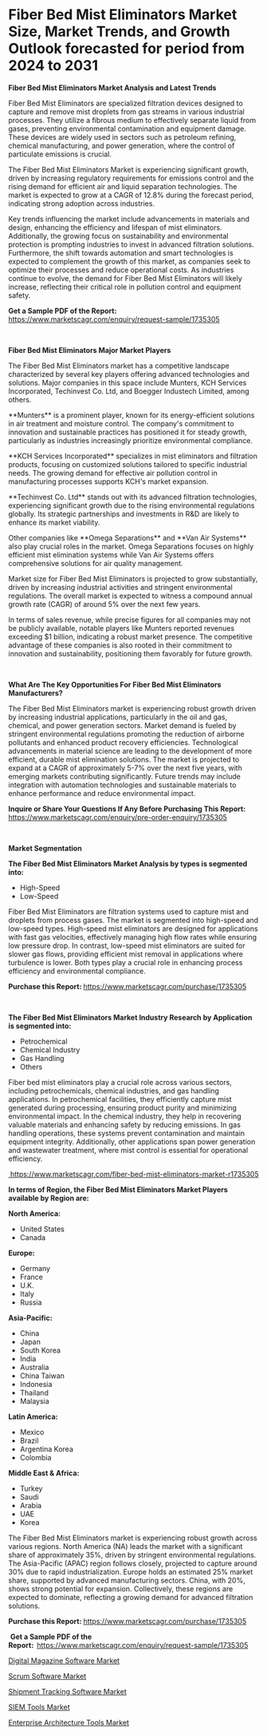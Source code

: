 <p><h1>Fiber Bed Mist Eliminators Market Size, Market Trends, and Growth Outlook forecasted for period from 2024 to 2031</h1></p><p><strong>Fiber Bed Mist Eliminators Market Analysis and Latest Trends</strong></p>
<p><p>Fiber Bed Mist Eliminators are specialized filtration devices designed to capture and remove mist droplets from gas streams in various industrial processes. They utilize a fibrous medium to effectively separate liquid from gases, preventing environmental contamination and equipment damage. These devices are widely used in sectors such as petroleum refining, chemical manufacturing, and power generation, where the control of particulate emissions is crucial.</p><p>The Fiber Bed Mist Eliminators Market is experiencing significant growth, driven by increasing regulatory requirements for emissions control and the rising demand for efficient air and liquid separation technologies. The market is expected to grow at a CAGR of 12.8% during the forecast period, indicating strong adoption across industries. </p><p>Key trends influencing the market include advancements in materials and design, enhancing the efficiency and lifespan of mist eliminators. Additionally, the growing focus on sustainability and environmental protection is prompting industries to invest in advanced filtration solutions. Furthermore, the shift towards automation and smart technologies is expected to complement the growth of this market, as companies seek to optimize their processes and reduce operational costs. As industries continue to evolve, the demand for Fiber Bed Mist Eliminators will likely increase, reflecting their critical role in pollution control and equipment safety.</p></p>
<p><strong>Get a Sample PDF of the Report:&nbsp;</strong> <a href="https://www.marketscagr.com/enquiry/request-sample/1735305?utm_campaign=1879&utm_medium=2&utm_source=Github&utm_content=ia&utm_term=18122024&utm_id=fiber-bed-mist-eliminators">https://www.marketscagr.com/enquiry/request-sample/1735305</a></p>
<p>&nbsp;</p>
<p><strong>Fiber Bed Mist Eliminators Major Market Players</strong></p>
<p><p>The Fiber Bed Mist Eliminators market has a competitive landscape characterized by several key players offering advanced technologies and solutions. Major companies in this space include Munters, KCH Services Incorporated, Techinvest Co. Ltd, and Boegger Industech Limited, among others.</p><p>**Munters** is a prominent player, known for its energy-efficient solutions in air treatment and moisture control. The company's commitment to innovation and sustainable practices has positioned it for steady growth, particularly as industries increasingly prioritize environmental compliance. </p><p>**KCH Services Incorporated** specializes in mist eliminators and filtration products, focusing on customized solutions tailored to specific industrial needs. The growing demand for effective air pollution control in manufacturing processes supports KCH's market expansion.</p><p>**Techinvest Co. Ltd** stands out with its advanced filtration technologies, experiencing significant growth due to the rising environmental regulations globally. Its strategic partnerships and investments in R&D are likely to enhance its market viability.</p><p>Other companies like **Omega Separations** and **Van Air Systems** also play crucial roles in the market. Omega Separations focuses on highly efficient mist elimination systems while Van Air Systems offers comprehensive solutions for air quality management.</p><p>Market size for Fiber Bed Mist Eliminators is projected to grow substantially, driven by increasing industrial activities and stringent environmental regulations. The overall market is expected to witness a compound annual growth rate (CAGR) of around 5% over the next few years.</p><p>In terms of sales revenue, while precise figures for all companies may not be publicly available, notable players like Munters reported revenues exceeding $1 billion, indicating a robust market presence. The competitive advantage of these companies is also rooted in their commitment to innovation and sustainability, positioning them favorably for future growth.</p></p>
<p>&nbsp;</p>
<p><strong>What Are The Key Opportunities For Fiber Bed Mist Eliminators Manufacturers?</strong></p>
<p><p>The Fiber Bed Mist Eliminators market is experiencing robust growth driven by increasing industrial applications, particularly in the oil and gas, chemical, and power generation sectors. Market demand is fueled by stringent environmental regulations promoting the reduction of airborne pollutants and enhanced product recovery efficiencies. Technological advancements in material science are leading to the development of more efficient, durable mist elimination solutions. The market is projected to expand at a CAGR of approximately 5-7% over the next five years, with emerging markets contributing significantly. Future trends may include integration with automation technologies and sustainable materials to enhance performance and reduce environmental impact.</p></p>
<p><strong>Inquire or Share Your Questions If Any Before Purchasing This Report:</strong> <a href="https://www.marketscagr.com/enquiry/pre-order-enquiry/1735305?utm_campaign=1879&utm_medium=2&utm_source=Github&utm_content=ia&utm_term=18122024&utm_id=fiber-bed-mist-eliminators">https://www.marketscagr.com/enquiry/pre-order-enquiry/1735305</a></p>
<p>&nbsp;</p>
<p><strong>Market Segmentation</strong></p>
<p><strong>The Fiber Bed Mist Eliminators Market Analysis by types is segmented into:</strong></p>
<p><ul><li>High-Speed</li><li>Low-Speed</li></ul></p>
<p><p>Fiber Bed Mist Eliminators are filtration systems used to capture mist and droplets from process gases. The market is segmented into high-speed and low-speed types. High-speed mist eliminators are designed for applications with fast gas velocities, effectively managing high flow rates while ensuring low pressure drop. In contrast, low-speed mist eliminators are suited for slower gas flows, providing efficient mist removal in applications where turbulence is lower. Both types play a crucial role in enhancing process efficiency and environmental compliance.</p></p>
<p><strong>Purchase this Report:&nbsp;</strong><a href="https://www.marketscagr.com/purchase/1735305?utm_campaign=1879&utm_medium=2&utm_source=Github&utm_content=ia&utm_term=18122024&utm_id=fiber-bed-mist-eliminators">https://www.marketscagr.com/purchase/1735305</a></p>
<p>&nbsp;</p>
<p><strong>The Fiber Bed Mist Eliminators Market Industry Research by Application is segmented into:</strong></p>
<p><ul><li>Petrochemical</li><li>Chemical Industry</li><li>Gas Handling</li><li>Others</li></ul></p>
<p><p>Fiber bed mist eliminators play a crucial role across various sectors, including petrochemicals, chemical industries, and gas handling applications. In petrochemical facilities, they efficiently capture mist generated during processing, ensuring product purity and minimizing environmental impact. In the chemical industry, they help in recovering valuable materials and enhancing safety by reducing emissions. In gas handling operations, these systems prevent contamination and maintain equipment integrity. Additionally, other applications span power generation and wastewater treatment, where mist control is essential for operational efficiency.</p></p>
<p><a href="https://www.marketscagr.com/fiber-bed-mist-eliminators-market-r1735305?utm_campaign=1879&utm_medium=2&utm_source=Github&utm_content=ia&utm_term=18122024&utm_id=fiber-bed-mist-eliminators">&nbsp;https://www.marketscagr.com/fiber-bed-mist-eliminators-market-r1735305</a></p>
<p><strong>In terms of Region, the Fiber Bed Mist Eliminators Market Players available by Region are:</strong></p>
<p>
    <p> <strong> North America: </strong>
        <ul>
            <li>United States</li>
            <li>Canada</li>
        </ul>
        </p> 
    <p> <strong> Europe: </strong>
        <ul>
            <li>Germany</li>
            <li>France</li>
            <li>U.K.</li>
            <li>Italy</li>
            <li>Russia</li>
        </ul>
        </p> 
    <p> <strong> Asia-Pacific: </strong>
        <ul>
            <li>China</li>
            <li>Japan</li>
            <li>South Korea</li>
            <li>India</li>
            <li>Australia</li>
            <li>China Taiwan</li>
            <li>Indonesia</li>
            <li>Thailand</li>
            <li>Malaysia</li>
        </ul>
        </p> 
    <p> <strong> Latin America: </strong>
        <ul>
            <li>Mexico</li>
            <li>Brazil</li>
            <li>Argentina Korea</li>
            <li>Colombia</li>
        </ul>
        </p> 
    <p> <strong> Middle East & Africa: </strong>
        <ul>
            <li>Turkey</li>
            <li>Saudi</li>
            <li>Arabia</li>
            <li>UAE</li>
            <li>Korea</li>
        </ul>
    </p>
    </p>
<p><p>The Fiber Bed Mist Eliminators market is experiencing robust growth across various regions. North America (NA) leads the market with a significant share of approximately 35%, driven by stringent environmental regulations. The Asia-Pacific (APAC) region follows closely, projected to capture around 30% due to rapid industrialization. Europe holds an estimated 25% market share, supported by advanced manufacturing sectors. China, with 20%, shows strong potential for expansion. Collectively, these regions are expected to dominate, reflecting a growing demand for advanced filtration solutions.</p></p>
<p><strong>Purchase this Report: </strong><a href="https://www.marketscagr.com/purchase/1735305?utm_campaign=1879&utm_medium=2&utm_source=Github&utm_content=ia&utm_term=18122024&utm_id=fiber-bed-mist-eliminators">https://www.marketscagr.com/purchase/1735305</a></p>
<p>&nbsp;<strong>Get a Sample PDF of the Report:&nbsp;&nbsp;</strong><a href="https://www.marketscagr.com/enquiry/request-sample/1735305?utm_campaign=1879&utm_medium=2&utm_source=Github&utm_content=ia&utm_term=18122024&utm_id=fiber-bed-mist-eliminators">https://www.marketscagr.com/enquiry/request-sample/1735305</a></p>
<p><strong></strong></p>
<p><p><a href="https://www.linkedin.com/pulse/digital-magazine-software-market-trendssector-overview-andmarket-eqi5e?utm_campaign=1879&utm_medium=2&utm_source=Github&utm_content=ia&utm_term=18122024&utm_id=fiber-bed-mist-eliminators">Digital Magazine Software Market</a></p><p><a href="https://www.linkedin.com/pulse/comprehensive-report-scrum-software-market-size-from-2024-zo8je?utm_campaign=1879&utm_medium=2&utm_source=Github&utm_content=ia&utm_term=18122024&utm_id=fiber-bed-mist-eliminators">Scrum Software Market</a></p><p><a href="https://www.linkedin.com/pulse/extensive-analysis-shipment-tracking-software-market-anticipated-s188e?utm_campaign=1879&utm_medium=2&utm_source=Github&utm_content=ia&utm_term=18122024&utm_id=fiber-bed-mist-eliminators">Shipment Tracking Software Market</a></p><p><a href="https://www.linkedin.com/pulse/siem-tools-market-evolution-regional-adaptations-innovation-abrqe?utm_campaign=1879&utm_medium=2&utm_source=Github&utm_content=ia&utm_term=18122024&utm_id=fiber-bed-mist-eliminators">SIEM Tools Market</a></p><p><a href="https://www.linkedin.com/pulse/insights-enterprise-architecture-tools-industry-market-ukbwe?utm_campaign=1879&utm_medium=2&utm_source=Github&utm_content=ia&utm_term=18122024&utm_id=fiber-bed-mist-eliminators">Enterprise Architecture Tools Market</a></p></p>